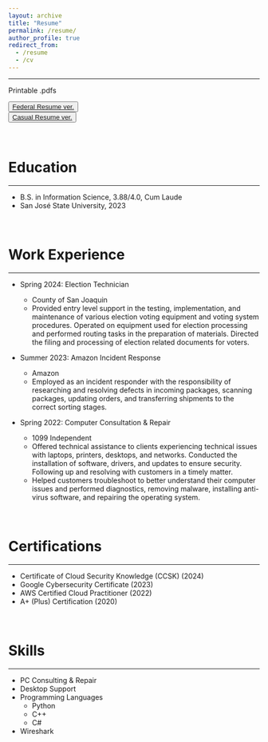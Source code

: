 ```yaml
---
layout: archive
title: "Resume"
permalink: /resume/
author_profile: true
redirect_from:
  - /resume
  - /cv
---
```


------
Printable .pdfs

<button type="button" class="btn btn-outline-primary">[Federal Resume ver.](http://heej-jhj.github.io/files/WTFederalResume.pdf)</button>
<br>
<button type="button" class="btn btn-outline-primary">[Casual Resume ver.](http://heej-jhj.github.io/files/WTCasualResume.pdf)</button>

<br>Education
======
------
* B.S. in Information Science, 3.88/4.0, Cum Laude
* San José State University, 2023

<br>Work Experience
======
------
* Spring 2024: Election Technician
  * County of San Joaquin
  * Provided entry level support in the testing, implementation, and maintenance of various election voting equipment and voting system procedures. Operated on equipment used for election processing and performed routing tasks in the preparation of materials. Directed the filing and processing of election related documents for voters.

* Summer 2023: Amazon Incident Response
  * Amazon
  * Employed as an incident responder with the responsibility of researching and resolving defects in incoming packages, scanning packages, updating orders, and transferring shipments to the correct sorting stages.

* Spring 2022: Computer Consultation & Repair
  * 1099 Independent
  * Offered technical assistance to clients experiencing technical issues with laptops, printers, desktops, and networks. Conducted the installation of software, drivers, and updates to ensure security. Following up and resolving with customers in a timely matter.
  * Helped customers troubleshoot to better understand their computer issues and performed diagnostics, removing malware, installing anti-virus software, and repairing the operating system.

<br>Certifications
======
------
* Certificate of Cloud Security Knowledge (CCSK) (2024)
* Google Cybersecurity Certificate (2023)
* AWS Certified Cloud Practitioner (2022)
* A+ (Plus) Certification (2020)

<br>Skills
======
------
* PC Consulting & Repair
* Desktop Support
* Programming Languages
  * Python
  * C++
  * C#
* Wireshark
